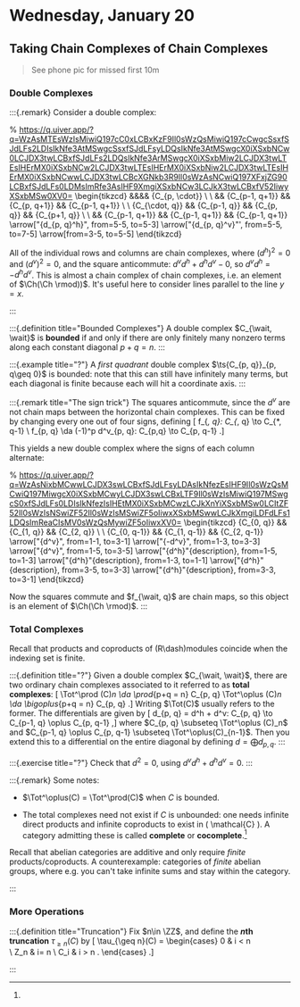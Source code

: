 # Wednesday, January 20

## Taking Chain Complexes of Chain Complexes

> See phone pic for missed first 10m

### Double Complexes

:::{.remark}
Consider a double complex:

% https://q.uiver.app/?q=WzAsMTEsWzIsMiwiQ197cC0xLCBxKzF9Il0sWzQsMiwiQ197cCwgcSsxfSJdLFs2LDIsIkNfe3AtMSwgcSsxfSJdLFsyLDQsIkNfe3AtMSwgcX0iXSxbNCw0LCJDX3twLCBxfSJdLFs2LDQsIkNfe3ArMSwgcX0iXSxbMiw2LCJDX3twLTEsIHErMX0iXSxbNCw2LCJDX3twLTEsIHErMX0iXSxbNiw2LCJDX3twLTEsIHErMX0iXSxbNCwwLCJDX3twLCBcXGNkb3R9Il0sWzAsNCwiQ197XFxjZG90LCBxfSJdLFs0LDMsImRfe3AsIHF9XmgiXSxbNCw3LCJkX3twLCBxfV52IiwyXSxbMSw0XV0=
\begin{tikzcd}
	&&&& {C_{p, \cdot}} \\
	\\
	&& {C_{p-1, q+1}} && {C_{p, q+1}} && {C_{p-1, q+1}} \\
	\\
	{C_{\cdot, q}} && {C_{p-1, q}} && {C_{p, q}} && {C_{p+1, q}} \\
	\\
	&& {C_{p-1, q+1}} && {C_{p-1, q+1}} && {C_{p-1, q+1}}
	\arrow["{d_{p, q}^h}", from=5-5, to=5-3]
	\arrow["{d_{p, q}^v}"', from=5-5, to=7-5]
	\arrow[from=3-5, to=5-5]
\end{tikzcd}

All of the individual rows and columns are chain complexes, where $(d^h)^2 = 0$ and $(d^v)^2 = 0$, and the square anticommute: $d^v d^h + d^h d^v - 0$, so $d^v d^h = -d^h d^v$.
This is almost a chain complex of chain complexes, i.e. an element of $\Ch(\Ch \rmod))$.
It's useful here to consider lines parallel to the line $y=x$.

:::

:::{.definition title="Bounded Complexes"}
A double complex $C_{\wait, \wait}$ is **bounded** if and only if there are only finitely many nonzero terms along each constant diagonal $p+q = n$.
:::

:::{.example title="?"}
A *first quadrant* double complex $\ts{C_{p, q}}_{p, q\geq 0}$ is bounded: note that this can still have infinitely many terms, but each diagonal is finite because each will hit a coordinate axis.
:::

:::{.remark title="The sign trick"}
The squares anticommute, since the $d^v$ are not chain maps between the horizontal chain complexes.
This can be fixed by changing every one out of four signs, defining
\[
f_{*, q}: C_{*, q} \to C_{*, q-1} \\
f_{p, q} \da (-1)^p d^v_{p, q}: C_{p,q} \to C_{p, q-1}
.\]

This yields a new double complex where the signs of each column alternate:

% https://q.uiver.app/?q=WzAsNixbMCwwLCJDX3swLCBxfSJdLFsyLDAsIkNfezEsIHF9Il0sWzQsMCwiQ197MiwgcX0iXSxbMCwyLCJDX3swLCBxLTF9Il0sWzIsMiwiQ197MSwgcS0xfSJdLFs0LDIsIkNfezIsIHEtMX0iXSxbMCwzLCJkXnYiXSxbMSw0LCItZF52Il0sWzIsNSwiZF52Il0sWzIsMSwiZF5oIiwxXSxbMSwwLCJkXmgiLDFdLFs1LDQsImReaCIsMV0sWzQsMywiZF5oIiwxXV0=
\begin{tikzcd}
	{C_{0, q}} && {C_{1, q}} && {C_{2, q}} \\
	\\
	{C_{0, q-1}} && {C_{1, q-1}} && {C_{2, q-1}}
	\arrow["{d^v}", from=1-1, to=3-1]
	\arrow["{-d^v}", from=1-3, to=3-3]
	\arrow["{d^v}", from=1-5, to=3-5]
	\arrow["{d^h}"{description}, from=1-5, to=1-3]
	\arrow["{d^h}"{description}, from=1-3, to=1-1]
	\arrow["{d^h}"{description}, from=3-5, to=3-3]
	\arrow["{d^h}"{description}, from=3-3, to=3-1]
\end{tikzcd}

Now the squares commute and $f_{\wait, q}$ are chain maps, so this object is an element of $\Ch(\Ch \rmod)$.
:::

### Total Complexes

Recall that products and coproducts of \(R\dash\)modules coincide when the indexing set is finite.

:::{.definition title="?"}
Given a double complex $C_{\wait, \wait}$, there are two ordinary chain complexes associated to it referred to as **total complexes**:
\[
\Tot^\prod (C)_n \da \prod_{p+q = n} C_{p, q}
\Tot^\oplus (C)_n \da \bigoplus_{p+q = n} C_{p, q}
.\]
Writing $\Tot(C)$ usually refers to the former.
The differentials are given by 
\[
d_{p, q} = d^h + d^v: C_{p, q} \to C_{p-1, q} \oplus C_{p, q-1}
,\]
where $C_{p, q} \subseteq \Tot^\oplus (C)_n$ and $C_{p-1, q} \oplus C_{p, q-1} \subseteq \Tot^\oplus(C)_{n-1}$.
Then you extend this to a differential on the entire diagonal by defining $d = \bigoplus d_{p, q}$.
:::

:::{.exercise title="?"}
Check that $d^2 = 0$, using $d^v d^h + d^h d^v = 0$.
:::

:::{.remark}
Some notes:

- $\Tot^\oplus(C) = \Tot^\prod(C)$ when $C$ is bounded.

- The total complexes need not exist if $C$ is unbounded: one needs infinite direct products and infinite coproducts to exist in \( \mathcal{C}  \).
  A category admitting these is called **complete** or **cocomplete**.[^dont_exist_ab_cat]

[^dont_exist_ab_cat]: 
Recall that abelian categories are additive and only require *finite* products/coproducts.
A counterexample: categories of *finite* abelian groups, where e.g. you can't take infinite sums and stay within the category.
  
:::

### More Operations


:::{.definition title="Truncation"}
Fix $n\in \ZZ$, and define the **$n$th truncation** $\tau_{\geq n}(C)$ by
\[
\tau_{\geq n}(C) = 
\begin{cases}
0 & i < n  
\\
Z_n & i= n
\\
C_i & i > n .
\end{cases}
.\]

:::



